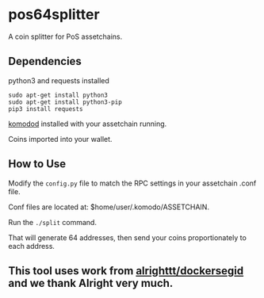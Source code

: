 # pos64splitter
A coin splitter for PoS assetchains.


## Dependencies
python3 and requests installed 
```shell 
sudo apt-get install python3
sudo apt-get install python3-pip
pip3 install requests
```

[komodod](https://github.com/jl777/komodo) installed with your assetchain running.

Coins imported into your wallet.


## How to Use
Modify the `config.py` file to match the RPC settings in your assetchain .conf file. 

Conf files are located at: $home/user/.komodo/ASSETCHAIN.

Run the `./split` command.

That will generate 64 addresses, then send your coins proportionately to each address.



## This tool uses work from [alrighttt/dockersegid](https://github.com/alrighttt/dockersegid) and we thank Alright very much.